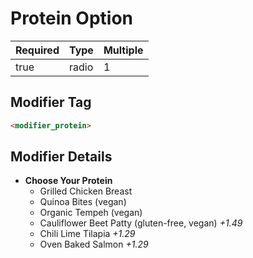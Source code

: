 # Protein Option

| Required | Type | Multiple |
|--|--|--|
| true | radio | 1 |

## Modifier Tag

```html
<modifier_protein>
```

## Modifier Details

- **Choose Your Protein**
  - Grilled Chicken Breast
  - Quinoa Bites (vegan)
  - Organic Tempeh (vegan)
  - Cauliflower Beet Patty (gluten-free, vegan) *+1.49*
  - Chili Lime Tilapia *+1.29*
  - Oven Baked Salmon *+1.29*